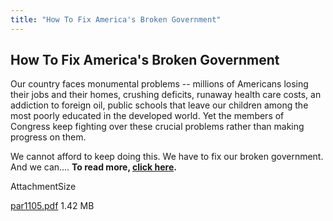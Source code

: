 ```yaml
---
title: "How To Fix America's Broken Government"
---
```


## How To Fix America's Broken Government

Our country faces monumental problems -- millions of Americans losing their jobs and their homes, crushing deficits, runaway health care costs, an addiction to foreign oil, public schools that leave our children among the most poorly educated in the developed world. Yet the members of Congress keep fighting over these crucial problems rather than making progress on them.

We cannot afford to keep doing this. We have to fix our broken government. And we can....
**To read more, [click here][1].**

AttachmentSize

[par1105.pdf][1]
1.42 MB

   [1]: http://www.genuinerepresentation.org/sites/genuinerepresentation.org/files/par1105.pdf